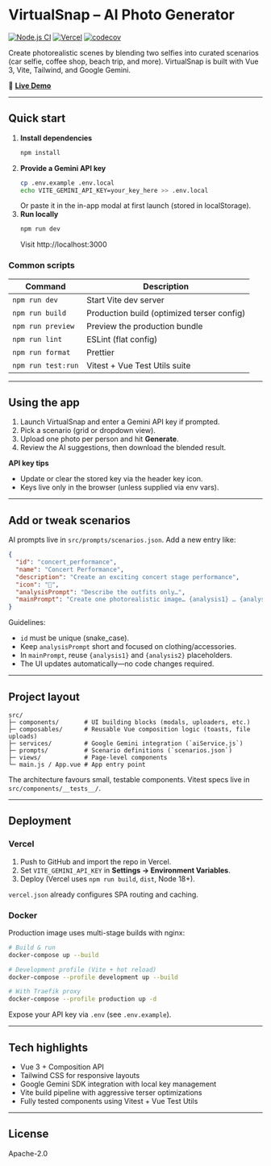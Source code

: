 # VirtualSnap – AI Photo Generator

[![Node.js CI](https://github.com/ravhirizaldi/virtualsnap/actions/workflows/node.js.yml/badge.svg)](https://github.com/ravhirizaldi/virtualsnap/actions/workflows/node.js.yml)
[![Vercel](https://img.shields.io/badge/Vercel-Live-black?logo=vercel)](https://virtualsnap-rvhrzld.vercel.app/)
[![codecov](https://codecov.io/gh/ravhirizaldi/virtualsnap/branch/main/graph/badge.svg)](https://codecov.io/gh/ravhirizaldi/virtualsnap)

Create photorealistic scenes by blending two selfies into curated scenarios (car selfie, coffee shop, beach trip, and more). VirtualSnap is built with Vue 3, Vite, Tailwind, and Google Gemini.

🚀 **[Live Demo](https://virtualsnap-rvhrzld.vercel.app/)**

---

## Quick start

1. **Install dependencies**
   ```bash
   npm install
   ```
2. **Provide a Gemini API key**
   ```bash
   cp .env.example .env.local
   echo VITE_GEMINI_API_KEY=your_key_here >> .env.local
   ```
   Or paste it in the in-app modal at first launch (stored in localStorage).
3. **Run locally**
   ```bash
   npm run dev
   ```
   Visit http://localhost:3000

### Common scripts

| Command | Description |
| --- | --- |
| `npm run dev` | Start Vite dev server |
| `npm run build` | Production build (optimized terser config) |
| `npm run preview` | Preview the production bundle |
| `npm run lint` | ESLint (flat config) |
| `npm run format` | Prettier |
| `npm run test:run` | Vitest + Vue Test Utils suite |

---

## Using the app

1. Launch VirtualSnap and enter a Gemini API key if prompted.
2. Pick a scenario (grid or dropdown view).
3. Upload one photo per person and hit **Generate**.
4. Review the AI suggestions, then download the blended result.

**API key tips**
- Update or clear the stored key via the header key icon.
- Keys live only in the browser (unless supplied via env vars).

---

## Add or tweak scenarios

AI prompts live in `src/prompts/scenarios.json`. Add a new entry like:

```json
{
  "id": "concert_performance",
  "name": "Concert Performance",
  "description": "Create an exciting concert stage performance",
  "icon": "🎤",
  "analysisPrompt": "Describe the outfits only…",
  "mainPrompt": "Create one photorealistic image… {analysis1} … {analysis2} …"
}
```

Guidelines:
- `id` must be unique (snake_case).
- Keep `analysisPrompt` short and focused on clothing/accessories.
- In `mainPrompt`, reuse `{analysis1}` and `{analysis2}` placeholders.
- The UI updates automatically—no code changes required.

---

## Project layout

```
src/
├─ components/       # UI building blocks (modals, uploaders, etc.)
├─ composables/      # Reusable Vue composition logic (toasts, file uploads)
├─ services/         # Google Gemini integration (`aiService.js`)
├─ prompts/          # Scenario definitions (`scenarios.json`)
├─ views/            # Page-level components
└─ main.js / App.vue # App entry point
```

The architecture favours small, testable components. Vitest specs live in `src/components/__tests__/`.

---

## Deployment

### Vercel

1. Push to GitHub and import the repo in Vercel.
2. Set `VITE_GEMINI_API_KEY` in **Settings → Environment Variables**.
3. Deploy (Vercel uses `npm run build`, `dist`, Node 18+).

`vercel.json` already configures SPA routing and caching.

### Docker

Production image uses multi-stage builds with nginx:

```bash
# Build & run
docker-compose up --build

# Development profile (Vite + hot reload)
docker-compose --profile development up --build

# With Traefik proxy
docker-compose --profile production up -d
```

Expose your API key via `.env` (see `.env.example`).

---

## Tech highlights

- Vue 3 + Composition API
- Tailwind CSS for responsive layouts
- Google Gemini SDK integration with local key management
- Vite build pipeline with aggressive terser optimizations
- Fully tested components using Vitest + Vue Test Utils

---

## License

Apache-2.0
